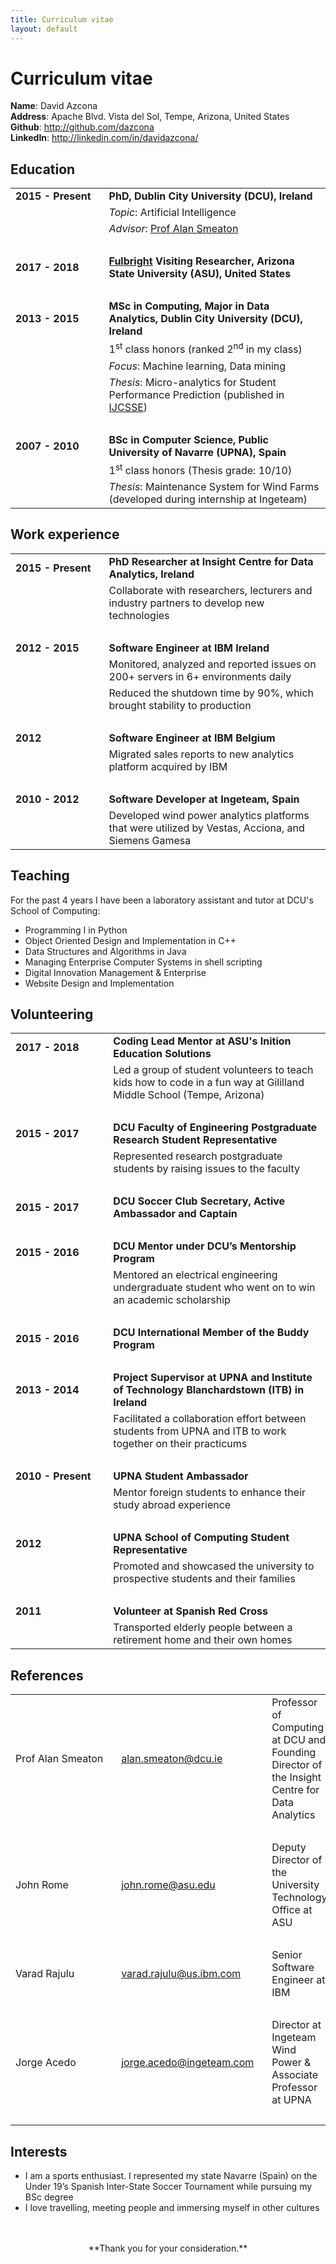 ```yaml
---
title: Curriculum vitae
layout: default
---
```


# Curriculum vitae
**Name**: David Azcona
</br>
**Address**: Apache Blvd. Vista del Sol, Tempe, Arizona, United States
</br>
**Github**: http://github.com/dazcona
</br>
**LinkedIn**: http://linkedin.com/in/davidazcona/

## Education
|||
|---|---|
| <div style="display: inline-block;white-space: nowrap;">**2015 - Present**&nbsp;&nbsp;&nbsp;</div> | **PhD, Dublin City University (DCU), Ireland** |
|| *Topic*: Artificial Intelligence |
|| *Advisor*: [Prof Alan Smeaton](http://www.computing.dcu.ie/~asmeaton/) |
| &nbsp; ||
| **2017 - 2018** | **[Fulbright](https://us.fulbrightonline.org/) Visiting Researcher, Arizona State University (ASU), United States** |
| &nbsp; ||
| **2013 - 2015** | **MSc in Computing, Major in Data Analytics, Dublin City University (DCU), Ireland** |
|| 1<sup>st</sup> class honors (ranked 2<sup>nd</sup> in my class) |
|| *Focus*: Machine learning, Data mining |
|| *Thesis*: Micro-analytics for Student Performance Prediction (published in [IJCSSE](./publications.html)) |
| &nbsp; ||
| **2007 - 2010** | **BSc in Computer Science, Public University of Navarre (UPNA), Spain** |
|| 1<sup>st</sup> class honors (Thesis grade: 10/10) |
|| *Thesis*: Maintenance System for Wind Farms (developed during internship at Ingeteam) |

## Work experience
|||
|---|---|
| <div style="display: inline-block;white-space: nowrap;">**2015 - Present**&nbsp;&nbsp;&nbsp;</div> | **PhD Researcher at Insight Centre for Data Analytics, Ireland** |
|| Collaborate with researchers, lecturers and industry partners to develop new technologies |
| &nbsp; ||
| **2012 - 2015** | **Software Engineer at IBM Ireland** |
|| Monitored, analyzed and reported issues on 200+ servers in 6+ environments daily |
|| Reduced the shutdown time by 90%, which brought stability to production  |
| &nbsp; ||
| **2012** | **Software Engineer at IBM Belgium** |
|| Migrated sales reports to new analytics platform acquired by IBM |
| &nbsp; ||
| **2010 - 2012** | **Software Developer at Ingeteam, Spain** |
|| Developed wind power analytics platforms that were utilized by Vestas, Acciona, and Siemens Gamesa |

## Teaching
For the past 4 years I have been a laboratory assistant and tutor at DCU's School of Computing:

* Programming I in Python
* Object Oriented Design and Implementation in C++
* Data Structures and Algorithms in Java 
* Managing Enterprise Computer Systems in shell scripting
* Digital Innovation Management & Enterprise
* Website Design and Implementation

## Volunteering
|||
|---|---|
| <div style="display: inline-block;white-space: nowrap;">**2017 - 2018**&nbsp;&nbsp;&nbsp;&nbsp;&nbsp;&nbsp;&nbsp;&nbsp;&nbsp;</div> | **Coding Lead Mentor at ASU's Inition Education Solutions** |
|| Led a group of student volunteers to teach kids how to code in a fun way at Gililland Middle School (Tempe, Arizona) |
| &nbsp; ||
| **2015 - 2017** | **DCU Faculty of Engineering Postgraduate Research Student Representative** |
|| Represented research postgraduate students by raising issues to the faculty |
| &nbsp; ||
| **2015 - 2017** | **DCU Soccer Club Secretary, Active Ambassador and Captain** |
| &nbsp; ||
| **2015 - 2016** | **DCU Mentor under DCU’s Mentorship Program** |
|| Mentored an electrical engineering undergraduate student who went on to win an academic scholarship |
| &nbsp; ||
| **2015 - 2016** | **DCU International Member of the Buddy Program** |
| &nbsp; ||
| **2013 - 2014** | **Project Supervisor at UPNA and Institute of Technology Blanchardstown (ITB) in Ireland** |
|| Facilitated a collaboration effort between students from UPNA and ITB to work together on their practicums |
| &nbsp; ||
| **2010 - Present** | **UPNA Student Ambassador** |
|| Mentor foreign students to enhance their study abroad experience |
| &nbsp; ||
| **2012** | **UPNA School of Computing Student Representative** |
|| Promoted and showcased the university to prospective students and their families |
| &nbsp; ||
| **2011** | **Volunteer at Spanish Red Cross** |
|| Transported elderly people between a retirement home and their own homes |

## References
||||
|---|---|---|
| <div style="display: inline-block;white-space: nowrap;">Prof Alan Smeaton&nbsp;&nbsp;&nbsp;</div> | alan.smeaton@dcu.ie | Professor of Computing at DCU and Founding Director of the Insight Centre for Data Analytics |
| &nbsp; |||
| John Rome | john.rome@asu.edu | Deputy Director of the University Technology Office at ASU |
| &nbsp; |||
| Varad Rajulu | varad.rajulu@us.ibm.com | Senior Software Engineer at IBM |
| &nbsp; |||
| Jorge Acedo | <div style="display: inline-block;white-space: nowrap;">jorge.acedo@ingeteam.com&nbsp;&nbsp;&nbsp;</div> | Director at Ingeteam Wind Power & Associate Professor at UPNA |
| &nbsp; |||

## Interests
* I am a sports enthusiast. I represented my state Navarre (Spain) on the Under 19’s Spanish Inter-State Soccer Tournament while pursuing my BSc degree
* I love travelling, meeting people and immersing myself in other cultures

<br>
<br>
<center>**Thank you for your consideration.**</center>



